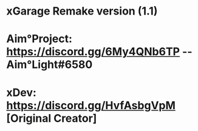 # xGarage Remake version (1.1)

# Aim°Project: https://discord.gg/6My4QNb6TP -- Aim°Light#6580

# xDev: https://discord.gg/HvfAsbgVpM [Original Creator]